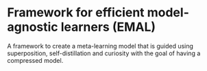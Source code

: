 # Framework for efficient model-agnostic learners (EMAL)
A framework to create a meta-learning model that is guided using superposition, self-distillation and curiosity with the goal of having a compressed model.